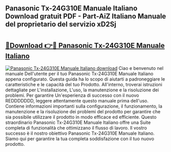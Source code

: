 ## Panasonic Tx-24G310E Manuale Italiano Download gratuit PDF - Part-AiZ Italiano Manuale del proprietario del servizio xD2Sj

# <h2><a href="http://dfarkjp.blite.top/?on=Panasonic+Tx-24G310E+Manuale+Italiano">🔗Download 👉🔴 Panasonic Tx-24G310E Manuale Italiano</a></h2>

[![Panasonic Tx-24G310E Manuale Italiano download](https://i.imgur.com/lujVjoI.png)](http://dfarkjp.blite.top/?on=Panasonic+Tx-24G310E+Manuale+Italiano)
Ciao e benvenuto nel manuale Dell'utente per il tuo Panasonic Tx-24G310E Manuale Italiano appena configurato. Questa guida ha lo scopo di aiutarti a padroneggiare le caratteristiche e le capacità del tuo Prodotto. All'interno, troverai istruzioni dettagliate per L'installazione, L'uso, la manutenzione e la risoluzione dei problemi. Per garantire Un'esperienza di successo con il nuovo REDDDDDDD, leggere attentamente questo manuale prima dell'uso. Contiene informazioni importanti sulla configurazione, il funzionamento, la manutenzione e la risoluzione dei problemi del prodotto per garantire che sia possibile utilizzare il prodotto in modo efficace ed efficiente. Questo straordinario Panasonic Tx-24G310E Manuale Italiano offre una Suite completa di funzionalità che ottimizzano il flusso di lavoro. Il vostro successo è il nostro obiettivo Panasonic Tx-24G310E Manuale Italiano. Siamo qui per garantire la tua completa soddisfazione con il tuo nuovo prodotto.
